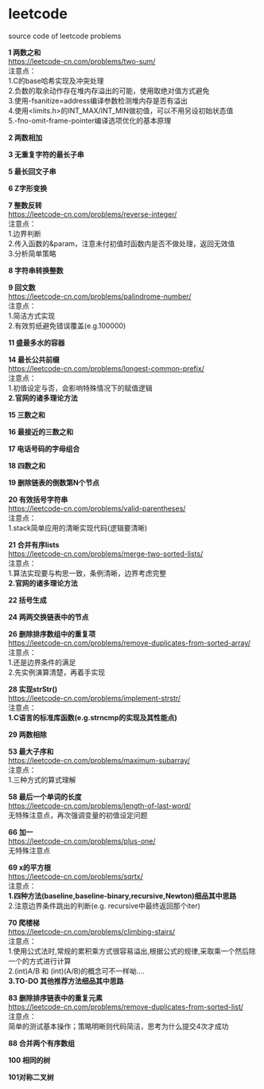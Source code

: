 # leetcode
source code of leetcode problems

**1 两数之和**  
https://leetcode-cn.com/problems/two-sum/    
注意点：  
1.C的base哈希实现及冲突处理  
2.负数的取余动作存在堆内存溢出的可能，使用取绝对值方式避免  
3.使用-fsanitize=address编译参数检测堆内存是否有溢出   
4.使用<limits.h>的INT_MAX/INT_MIN做初值，可以不用另设初始状态值   
5.-fno-omit-frame-pointer编译选项优化的基本原理   

**2 两数相加**  

**3 无重复字符的最长子串**

**5 最长回文子串**  

**6 Z字形变换**   

**7 整数反转**  
https://leetcode-cn.com/problems/reverse-integer/   
注意点：    
1.边界判断  
2.传入函数的&param，注意未付初值时函数内是否不做处理，返回无效值  
3.分析简单策略　   

**8 字符串转换整数**   

**9 回文数**  
https://leetcode-cn.com/problems/palindrome-number/   
注意点：   
1.简洁方式实现   
2.有效剪纸避免错误覆盖(e.g.100000) 

**11 盛最多水的容器**  

**14 最长公共前缀**  
https://leetcode-cn.com/problems/longest-common-prefix/   
注意点：   
1.初值设定与否，会影响特殊情况下的赋值逻辑   
**2.官网的诸多理论方法**  

**15 三数之和**  

**16 最接近的三数之和**  

**17 电话号码的字母组合**   

**18 四数之和**  

**19 删除链表的倒数第N个节点**   

**20 有效括号字符串**  
https://leetcode-cn.com/problems/valid-parentheses/   
注意点：   
1.stack简单应用的清晰实现代码(逻辑要清晰)   

**21 合并有序lists**  
https://leetcode-cn.com/problems/merge-two-sorted-lists/   
注意点：  
1.算法实现要与构思一致，条例清晰，边界考虑完整    
**2.官网的诸多理论方法**  

**22 括号生成**  

**24 两两交换链表中的节点** 

**26 删除排序数组中的重复项**  
https://leetcode-cn.com/problems/remove-duplicates-from-sorted-array/  
注意点：  
1.还是边界条件的满足    
2.先实例演算清楚，再着手实现  

**28 实现strStr()**   
https://leetcode-cn.com/problems/implement-strstr/   
注意点：  
**1.C语言的标准库函数(e.g.strncmp的实现及其性能点)**   

**29 两数相除**	

**53 最大子序和**  
https://leetcode-cn.com/problems/maximum-subarray/   
注意点：  
1.三种方式的算式理解   

**58 最后一个单词的长度**   
https://leetcode-cn.com/problems/length-of-last-word/   
无特殊注意点，再次强调变量的初值设定问题   

**66 加一**   
https://leetcode-cn.com/problems/plus-one/  
无特殊注意点   

**69 x的平方根**  
https://leetcode-cn.com/problems/sqrtx/   
注意点：  
**1.四种方法(baseline,baseline-binary,recursive,Newton)细品其中思路**  
2.注意边界条件跳出的判断(e.g. recursive中最终返回那个iter)   

**70 爬楼梯**  
https://leetcode-cn.com/problems/climbing-stairs/   
注意点：  
1.使用公式法时,常规的累积乘方式很容易溢出,根据公式的规律,采取乘一个然后除一个的方式进行计算  
2.(int)A/B 和 (int)(A/B)的概念可不一样呦....    
**3.TO-DO 其他推荐方法细品其中思路**

**83 删除排序链表中的重复元素**  
https://leetcode-cn.com/problems/remove-duplicates-from-sorted-list/  
注意点：  
简单的测试基本操作；策略明晰则代码简洁，思考为什么提交4次才成功   

**88 合并两个有序数组**

**100 相同的树**

**101对称二叉树**  



